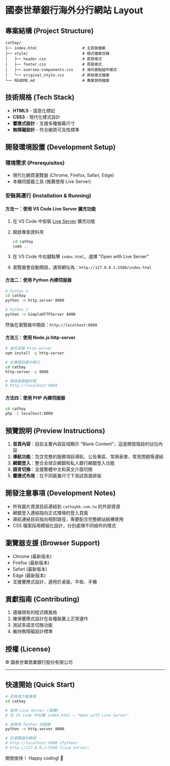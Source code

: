 # 國泰世華銀行海外分行網站 Layout

## 專案結構 (Project Structure)

```
cathay/
├── index.html                    # 主頁面檔案
├── style/                        # 樣式檔案目錄
│   ├── header.css                # 頁首樣式
│   ├── footer.css                # 頁尾樣式
│   ├── oversea-components.css    # 海外據點組件樣式
│   └── original_style.css        # 原始樣式檔案
└── README.md                     # 專案說明檔案
```

## 技術規格 (Tech Stack)

- **HTML5** - 語意化標記
- **CSS3** - 現代化樣式設計
- **響應式設計** - 支援多種螢幕尺寸
- **無障礙設計** - 符合網頁可及性標準

## 開發環境設置 (Development Setup)

### 環境需求 (Prerequisites)

- 現代化網頁瀏覽器 (Chrome, Firefox, Safari, Edge)
- 本機伺服器工具 (推薦使用 Live Server)

### 安裝與運行 (Installation & Running)

#### 方法一：使用 VS Code Live Server 擴充功能

1. 在 VS Code 中安裝 [Live Server](https://marketplace.visualstudio.com/items?itemName=ritwickdey.LiveServer) 擴充功能

2. 開啟專案資料夾

   ```bash
   cd cathay
   code .
   ```

3. 在 VS Code 中右鍵點擊 `index.html`，選擇 "Open with Live Server"

4. 瀏覽器會自動開啟，通常網址為：`http://127.0.0.1:5500/index.html`

#### 方法二：使用 Python 內建伺服器

```bash
# Python 3
cd cathay
python -m http.server 8000

# Python 2
python -m SimpleHTTPServer 8000
```

然後在瀏覽器中開啟：`http://localhost:8000`

#### 方法三：使用 Node.js http-server

```bash
# 首先安裝 http-server
npm install -g http-server

# 在專案目錄中執行
cd cathay
http-server -p 8080

# 開啟瀏覽器訪問
# http://localhost:8080
```

#### 方法四：使用 PHP 內建伺服器

```bash
cd cathay
php -S localhost:8000
```

## 預覽說明 (Preview Instructions)

1. **首頁內容**：目前主要內容區域顯示 "Blank Content"，這是開發階段的佔位內容
2. **導航功能**：包含完整的服務項目導航、公告專區、常用表單、常見問題等連結
3. **網銀登入**：整合全球企網銀和私人銀行網銀登入功能
4. **語言切換**：支援繁體中文和英文介面切換
5. **響應式布局**：在不同裝置尺寸下測試頁面排版

## 開發注意事項 (Development Notes)

- 所有圖片資源目前連結到 `cathaybk.com.tw` 的外部資源
- 網銀登入連結指向正式環境的登入頁面
- 導航連結目前指向相對路徑，需要配合完整網站結構使用
- CSS 檔案採用模組化設計，分別處理不同組件的樣式

## 瀏覽器支援 (Browser Support)

- Chrome (最新版本)
- Firefox (最新版本)
- Safari (最新版本)
- Edge (最新版本)
- 支援響應式設計，適用於桌面、平板、手機

## 貢獻指南 (Contributing)

1. 遵循現有的程式碼風格
2. 確保響應式設計在各種裝置上正常運作
3. 測試多語言切換功能
4. 維持無障礙設計標準

## 授權 (License)

© 國泰世華商業銀行股份有限公司

---

## 快速開始 (Quick Start)

```bash
# 克隆或下載專案
cd cathay

# 使用 Live Server (推薦)
# 在 VS Code 中右鍵 index.html → "Open with Live Server"

# 或使用 Python 伺服器
python -m http.server 8000

# 在瀏覽器中開啟
# http://localhost:8000 (Python)
# http://127.0.0.1:5500 (Live Server)
```

開發愉快！ Happy coding! 🚀
